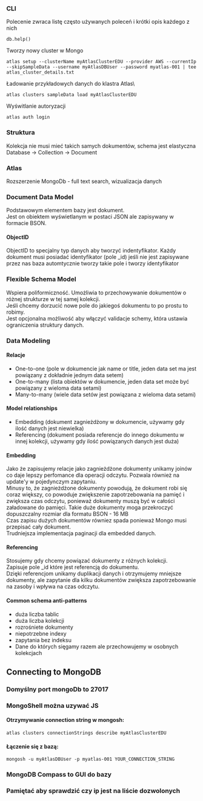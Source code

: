 ### CLI

Polecenie zwraca listę często używanych poleceń i krótki opis każdego z nich
```
db.help()
```

Tworzy nowy cluster w Mongo
```
atlas setup --clusterName myAtlasClusterEDU --provider AWS --currentIp --skipSampleData --username myAtlasDBUser --password myatlas-001 | tee atlas_cluster_details.txt
```

Ładowanie przykładowych danych do klastra Atlas\
```
atlas clusters sampleData load myAtlasClusterEDU
```

Wyświtlanie autoryzacji
```
atlas auth login
```

### Struktura
Kolekcja nie musi mieć takich samych dokumentów, schema jest elastyczna\
Database &rarr; Collection &rarr; Document

### Atlas
Rozszerzenie MongoDb - full text search, wizualizacja danych

### Document Data Model

Podstawowym elementem bazy jest dokument.\
Jest on obiektem wyświetlanym w postaci JSON ale zapisywany w formacie BSON.

#### ObjectID
ObjectID to specjalny typ danych aby tworzyć indentyfikator.
Każdy dokument musi posiadać identyfikator (pole _id) jeśli nie jest zapisywane przez nas
baza automtycznie tworzy takie pole i tworzy identyfikator

### Flexible Schema Model
Wspiera poliformiczność. Umożliwia to przechowywanie dokumentów o różnej strukturze 
w tej samej kolekcji.\
Jeśli chcemy dorzucić nowe pole do jakiegoś dokumentu to po prostu to robimy.\
Jest opcjonalna możliwość aby włączyć validacje schemy, która ustawia ograniczenia 
struktury danych.

### Data Modeling

#### Relacje
* One-to-one (pole w dokumencie jak name or title, jeden data set ma jest powiązany z dokładnie jednym data setem)
* One-to-many (lista obiektów w dokumencie, jeden data set może być powiązany z wieloma data setami)
* Many-to-many (wiele data setów jest powiązana z wieloma data setami)

#### Model relationships
* Embedding (dokument zagnieżdżony w dokumencie, używamy gdy ilość danych jest niewielka)
* Referencing (dokument posiada referencje do innego dokumentu w innej kolekcji, używamy gdy ilość powiązanych danych jest duża)

#### Embedding
Jako że zapisujemy relacje jako zagnieżdżone dokumenty unikamy joinów co daje lepszy perfomance dla operacji odczytu.
Pozwala również na update'y w pojedynczym zapytaniu.\
Minusy to, że zagnieżdżone dokumenty powodują, że dokument robi się coraz większy, co powoduje
zwiększenie zapotrzebowania na pamięć i zwiększa czas odczytu, ponieważ dokumenty muszą być
w całości załadowane do pamięci.
Takie duże dokumenty moga przekroczyć dopuszczalny rozmiar dla formatu BSON - 16 MB\
Czas zapisu dużych dokumentów równiez spada ponieważ Mongo musi przepisać cały dokument.\
Trudniejsza implementacja paginacji dla embedded danych.

#### Referencing
Stosujemy gdy chcemy powiązać dokumenty z różnych kolekcji.\
Zapisuje pole _id które jest referencją do dokumentu.\
Dzięki referencjom unikamy duplikacji danych i otrzymujemy mniejsze dokumenty, 
ale zapytanie dla kilku dokumentów zwiększa zapotrzebowanie na zasoby i wpływa
na czas odczytu.

#### Common schema anti-patterns
* duża liczba tablic
* duża liczba kolekcji
* rozrośniete dokumenty
* niepotrzebne indexy
* zapytania bez indeksu
* Dane do których sięgamy razem ale przechowujemy w osobnych kolekcjach

## Connecting to MongoDB
### Domyślny port mongoDb to 27017
### MongoShell można uzywać JS
#### Otrzymywanie connection string w mongosh:
```mongodb-json
atlas clusters connectionStrings describe myAtlasClusterEDU
```
#### Łączenie się z bazą:
```mongodb-json
mongosh -u myAtlasDBUser -p myatlas-001 YOUR_CONNECTION_STRING
```
### MongoDB Compass to GUI do bazy
### Pamiętać aby sprawdzić czy ip jest na liście dozwolonych